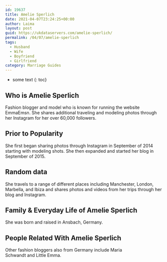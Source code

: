 ```yaml
---
id: 19637
title: Amelie Sperlich
date: 2021-04-07T23:24:25+00:00
author: Laima
layout: post
guid: https://ukdataservers.com/amelie-sperlich/
permalink: /04/07/amelie-sperlich
tags:
  - Husband
  - Wife
  - Boyfriend
  - Girlfriend
category: Marriage Guides
---
```


* some text
{: toc}


## Who is Amelie Sperlich
                  
                  
                  
Fashion blogger and model who is known for running the website EmmaEmsn. She shares additional traveling and modeling photos through her Instagram for her over 60,000 followers. 
                  
              
            
              
            
                
                
                
## Prior to Popularity
                  
                  
                  
She first began sharing photos through Instagram in September of 2014 starting with modeling shots. She then expanded and started her blog in September of 2015. 
                  
              
            
              
            
                
                
                
## Random data
                  
                  
                  
She travels to a range of different places including Manchester, London, Marbella, and Ibiza and shares photos and videos from her trips through her blog and Instagram. 
                  
              
            
              
            
                
                
                
## Family & Everyday Life of Amelie Sperlich
                  
                  
                  
She was born and raised in Ansbach, Germany. 
                  
              
            
              
            
                
                
                
## People Related With Amelie Sperlich
                  
                  
                  
Other fashion bloggers also from Germany include Maria Schwandt and Little Emma. 
                  
              
            
              
            
                
              
            
              
              
            
            
              
            
          
          
          